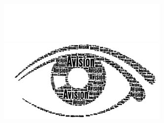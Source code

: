 <div align="center">
  <style>
    .responsive-svg {
      width: 600px;
      max-width: 100%;
    }
    @media (max-width: 600px) {
      .responsive-svg {
        width: 80vw;
        max-width: 80vw;
      }
    }
  </style>
  <picture>
    <img src="wel.svg" alt="welcome-svg" class="responsive-svg">
  </picture>
  <picture>
    <img src="AVision.svg" alt="a-vision" class="responsive-svg">
  </picture>
</div>